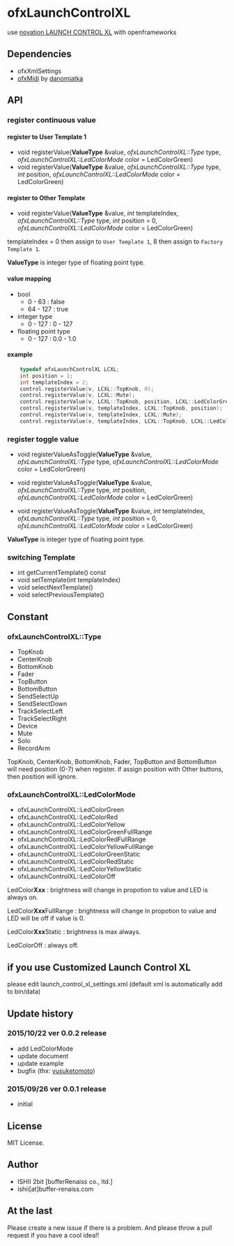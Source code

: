 # ofxLaunchControlXL

use [novation LAUNCH CONTROL XL](http://global.novationmusic.com/launch/launch-control-xl) with openframeworks

## Dependencies

* ofxXmlSettings
* [ofxMidi](https://github.com/danomatika/ofxMidi) by [danomiatka](https://github.com/danomatika/)

## API

### register continuous value

#### register to User Template 1

* void registerValue(**ValueType** &value, *ofxLaunchControlXL::Type* type, *ofxLaunchControlXL::LedColorMode* color = LedColorGreen)
* void registerValue(**ValueType** &value, *ofxLaunchControlXL::Type* type, *int* position, *ofxLaunchControlXL::LedColorMode* color = LedColorGreen)

#### register to Other Template

* void registerValue(**ValueType** &value, *int* templateIndex, *ofxLaunchControlXL::Type* type, *int* position = 0, *ofxLaunchControlXL::LedColorMode* color = LedColorGreen)

templateIndex = 0 then assign to `User Template 1`, 8 then assign to `Factory Template 1`.

**ValueType** is integer type of floating point type.

#### value mapping

* bool
	* 0 - 63 : false
	* 64 - 127 : true
* integer type
	* 0 - 127 : 0 - 127
* floating point type
	* 0 - 127 : 0.0 - 1.0

#### example

```cpp
	typedef ofxLaunchControlXL LCXL;
	int position = 1;
	int templateIndex = 2;
	control.registerValue(v, LCXL::TopKnob, 0);
	control.registerValue(v, LCXL::Mute);
	control.registerValue(v, LCXL::TopKnob, position, LCXL::LedColorGreen);
	control.registerValue(v, templateIndex, LCXL::TopKnob, position);
	control.registerValue(v, templateIndex, LCXL::Mute);
	control.registerValue(v, templateIndex, LCXL::TopKnob, LCXL::LedColorRedStatic);
```

### register toggle value

* void registerValueAsToggle(**ValueType** &value, *ofxLaunchControlXL::Type* type, *ofxLaunchControlXL::LedColorMode* color = LedColorGreen)
* void registerValueAsToggle(**ValueType** &value, *ofxLaunchControlXL::Type* type, *int* position, *ofxLaunchControlXL::LedColorMode* color = LedColorGreen)

* void registerValueAsToggle(**ValueType** &value, *int* templateIndex, *ofxLaunchControlXL::Type* type, *int* position = 0, *ofxLaunchControlXL::LedColorMode* color = LedColorGreen)

**ValueType** is integer type of floating point type.

### switching Template

* int getCurrentTemplate() const
* void setTemplate(int templateIndex)
* void selectNextTemplate()
* void selectPreviousTemplate()

## Constant

### ofxLaunchControlXL::Type

* TopKnob
* CenterKnob
* BottomKnob
* Fader
* TopButton
* BottomButton
* SendSelectUp
* SendSelectDown
* TrackSelectLeft
* TrackSelectRight
* Device
* Mute
* Solo
* RecordArm

TopKnob, CenterKnob, BottomKnob, Fader, TopButton and BottomButton will need position (0-7) when register.
if assign position with Other buttons, then position will ignore.

### ofxLaunchControlXL::LedColorMode

* ofxLaunchControlXL::LedColorGreen
* ofxLaunchControlXL::LedColorRed
* ofxLaunchControlXL::LedColorYellow
* ofxLaunchControlXL::LedColorGreenFullRange
* ofxLaunchControlXL::LedColorRedFullRange
* ofxLaunchControlXL::LedColorYellowFullRange
* ofxLaunchControlXL::LedColorGreenStatic
* ofxLaunchControlXL::LedColorRedStatic
* ofxLaunchControlXL::LedColorYellowStatic
* ofxLaunchControlXL::LedColorOff

LedColor**Xxx** : brightness will change in propotion to value and LED is always on.

LedColor**Xxx**FullRange : brightness will change in propotion to value and LED will be off if value is 0.

LedColor**Xxx**Static : brightness is max always.

LedColorOff : always off.

## if you use Customized Launch Control XL

please edit launch_control_xl_settings.xml (default xml is automatically add to bin/data)

## Update history

### 2015/10/22 ver 0.0.2 release

* add LedColorMode
* update document
* update example
* bugfix (thx: [yusuketomoto](https://github.com/yusuketomoto))

### 2015/09/26 ver 0.0.1 release

* initial

## License

MIT License.

## Author

* ISHII 2bit [bufferRenaiss co., ltd.]
* ishii[at]buffer-renaiss.com

## At the last

Please create a new issue if there is a problem.
And please throw a pull request if you have a cool idea!!
